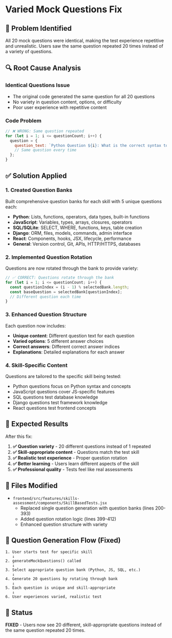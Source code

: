 # Varied Mock Questions Fix

## 🐛 Problem Identified

All 20 mock questions were identical, making the test experience repetitive and unrealistic. Users saw the same question repeated 20 times instead of a variety of questions.

## 🔍 Root Cause Analysis

### Identical Questions Issue
- The original code generated the same question for all 20 questions
- No variety in question content, options, or difficulty
- Poor user experience with repetitive content

### Code Problem
```javascript
// ❌ WRONG: Same question repeated
for (let i = 1; i <= questionCount; i++) {
  question = {
    question_text: `Python Question ${i}: What is the correct syntax to create a list in Python?`,
    // Same question every time
  };
}
```

## ✅ Solution Applied

### 1. Created Question Banks
Built comprehensive question banks for each skill with 5 unique questions each:

- **Python**: Lists, functions, operators, data types, built-in functions
- **JavaScript**: Variables, types, arrays, closures, operators
- **SQL/SQLite**: SELECT, WHERE, functions, keys, table creation
- **Django**: ORM, files, models, commands, admin interface
- **React**: Components, hooks, JSX, lifecycle, performance
- **General**: Version control, Git, APIs, HTTP/HTTPS, databases

### 2. Implemented Question Rotation
Questions are now rotated through the bank to provide variety:

```javascript
// ✅ CORRECT: Questions rotate through the bank
for (let i = 1; i <= questionCount; i++) {
  const questionIndex = (i - 1) % selectedBank.length;
  const baseQuestion = selectedBank[questionIndex];
  // Different question each time
}
```

### 3. Enhanced Question Structure
Each question now includes:
- **Unique content**: Different question text for each question
- **Varied options**: 5 different answer choices
- **Correct answers**: Different correct answer indices
- **Explanations**: Detailed explanations for each answer

### 4. Skill-Specific Content
Questions are tailored to the specific skill being tested:
- Python questions focus on Python syntax and concepts
- JavaScript questions cover JS-specific features
- SQL questions test database knowledge
- Django questions test framework knowledge
- React questions test frontend concepts

## 🎯 Expected Results

After this fix:

1. **✅ Question variety** - 20 different questions instead of 1 repeated
2. **✅ Skill-appropriate content** - Questions match the test skill
3. **✅ Realistic test experience** - Proper question rotation
4. **✅ Better learning** - Users learn different aspects of the skill
5. **✅ Professional quality** - Tests feel like real assessments

## 📁 Files Modified

- `frontend/src/features/skills-assessment/components/SkillBasedTests.jsx`
  - Replaced single question generation with question banks (lines 200-393)
  - Added question rotation logic (lines 399-412)
  - Enhanced question structure with variety

## 🔄 Question Generation Flow (Fixed)

```
1. User starts test for specific skill
   ↓
2. generateMockQuestions() called
   ↓
3. Select appropriate question bank (Python, JS, SQL, etc.)
   ↓
4. Generate 20 questions by rotating through bank
   ↓
5. Each question is unique and skill-appropriate
   ↓
6. User experiences varied, realistic test
```

## 🎉 Status

**FIXED** - Users now see 20 different, skill-appropriate questions instead of the same question repeated 20 times.
